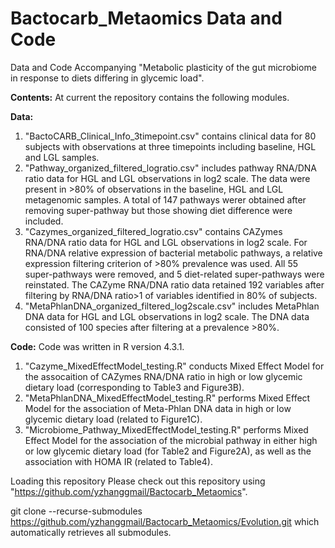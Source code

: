 # Bactocarb_Metaomics Data and Code #
Data and Code Accompanying "Metabolic plasticity of the gut microbiome in response to diets differing in glycemic load".

**Contents:** At current the repository contains the following modules.

**Data:**
1. "BactoCARB_Clinical_Info_3timepoint.csv" contains clinical data for 80 subjects with observations at three timepoints including baseline, HGL and LGL samples.
2. "Pathway_organized_filtered_logratio.csv" includes pathway RNA/DNA ratio data for HGL and LGL observations in log2 scale. The data were present in >80% of observations in the baseline, HGL and LGL metagenomic samples. A total of 147 pathways werer obtained after removing super-pathway but those showing diet difference were included.
3. "Cazymes_organized_filtered_logratio.csv" contains CAZymes RNA/DNA ratio data for HGL and LGL observations in log2 scale. For RNA/DNA relative expression of bacterial metabolic pathways, a relative expression filtering criterion of >80% prevalence was used. All 55 super-pathways were removed, and 5 diet-related super-pathways were reinstated. The CAZyme RNA/DNA ratio data retained 192 variables after filtering by RNA/DNA ratio>1 of variables identified in 80% of subjects.
4. "MetaPhlanDNA_organized_filtered_log2scale.csv" includes MetaPhlan DNA data for HGL and LGL observations in log2 scale. The DNA data consisted of 100 species after filtering at a prevalence >80%.
   
**Code:**
Code was written in R version 4.3.1. 
1. "Cazyme_MixedEffectModel_testing.R" conducts Mixed Effect Model for the assocaition of CAZymes RNA/DNA ratio in high or low glycemic dietary load (corresponding to Table3 and Figure3B).
2. "MetaPhlanDNA_MixedEffectModel_testing.R" performs Mixed Effect Model for the association of Meta-Phlan DNA data in high or low glycemic dietary load (related to Figure1C). 
3. "Microbiome_Pathway_MixedEffectModel_testing.R" performs Mixed Effect Model for the association of the microbial pathway in either high or low glycemic dietary load (for Table2 and Figure2A), as well as the association with HOMA IR (related to Table4).


Loading this repository
Please check out this repository using "https://github.com/yzhanggmail/Bactocarb_Metaomics".

git clone --recurse-submodules https://github.com/yzhanggmail/Bactocarb_Metaomics/Evolution.git
which automatically retrieves all submodules.
